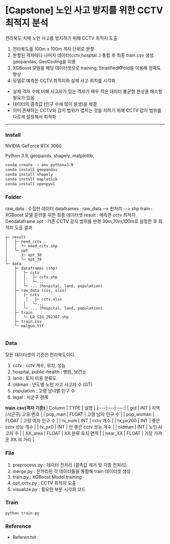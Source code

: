 # [Capstone] 노인 사고 방지를 위한 CCTV 최적지 분석

전라북도 치매 노인 사고를 방지하기 위해 CCTV 최적지 도출

1. 전라북도를 100m x 100m 격자 단위로 분할 
2. 분할된 격자마다 나머지 데이터(cctv,hosptal..) 통합 후 최종 train.csv 생성. geopandas, GeoCoding을 이용
3. XGBoost 모델을 해당 데이터셋으로 training, StratifiedKFold을 이용해 정확도 향상
4. 모델로 예측한 CCTV 최적지와 실제 사고 위치를 시각화

- 실제 격자 수에 비해 사고자가 있는 격자가 매우 적은 데이터 불균형 현상을 해소할 필요가 있음.
- 데이터의 결측값 (인구 수에 많이 발생)을 해결
- 이미 존재하는 CCTV와 감지 범위가 겹치는 것을 피하기 위해 CCTV 감지 범위를 다르게 설정해서 최적화

---

### Install
NVIDIA GeForce RTX 3060

Python 3.9, geopands, shapely, matplotlib, 

```sh
conda create -n env python=3.9
conda install geopandas 
conda install shapely
conda install maplotlib
conda install openpyxl
```

### Folder

raw_data : 수집한 데이터
dataframes : raw_data --> 전처리 --> shp
train : XGBoost 모델 훈련을 위한 최종 데이터셋
result : 예측한 cctv 최적지 Geodataframe
opt : 기존 CCTV 감지 범위를 반경 30m,70m,100m로 설정한 후 최적지 도출 결과

```
┬─ result
│   ├─ need_cctv
│   │  └─ need_cctv.shp
│   └─ opt
│      ├─ opt_30
│      └─ opt_70
└─ data
    ├─ dataframes (shp)
    │   ├─ cctv
    │   │   ├─ cctv.shp
    │   │   └─...
    │   └─ ... (hospital, land, population)
    ├─ raw_data (csv, xlsx)
    │   ├─ cctv
    │    │   ├─ cctv.xlsx
    │   │   └─...
    │   └─ ... (hospital, land, population)
    ├─ train
    │   └─ LD_SIG_202307.shp 
    ├─ train.csv
    └─ malgun.ttf
 
```

### Data
모든 데이터셋의 기준은 전라북도이다.

1. cctv : cctv 개수, 위치, 성능
2. hospital, public-health : 병원, 보건소
3. land : 토지 이용 분류도
4. oldman : 년도별 노인 사고 사고자 수 (GT)
5. population : 고령 남녀별 인구 수
6. legal : 시군구 경계

**train.csv(격자 기준)** 
| Column | TYPE | 설명 |
|:---|:---|:---:|
| gid | INT | 지역(시군구) 고유 번호 |
| pop_man | FLOAT | 고령 남자 인구 수 | 
| pop_woman | FLOAT | 고령 여자 인구 수 | 
| tv_num | INT | cctv 개수 |
| tv_px200 | INT | 좋은 cctv 성능 개수 | 
| tv_px0 | INT | 안 좋은 cctv 성능 개수 | 
| oldman | INT | 노인 사고자 수 |
| XX_area | FLOAT |	XX 분류 토지 면적 |
| near_XX | FLOAT | 가장 가까운 XX 의 거리 |

### File

1. preprocess.py : 데이터 전처리 (결측값 제거 및 각종 전처리)
2. merge.py : 전처리된 각 데이터들을 통합해 train 데이터셋 생성
3. train.py : XGBoost Model training
4. opt_cctv.py : CCTV 최적지 도출
5. visualize.py : 필요한 부분 시각화 코드


### Train
```sh
python train.py
```

### Reference
- Referen.txt



